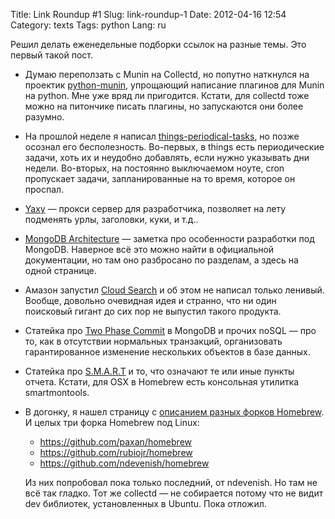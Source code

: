 Title: Link Roundup #1
Slug: link-roundup-1
Date: 2012-04-16 12:54
Category: texts
Tags: python
Lang: ru

Решил делать еженедельные подборки ссылок на разные темы. Это первый такой пост.

* Думаю переползать с Munin на Collectd, но попутно наткнулся на проектик [python-munin](https://github.com/samuel/python-munin), упрощающий написание плагинов для Munin на python. Мне уже вряд ли пригодится. Кстати, для collectd тоже можно на питончике писать плагины, но запускаются они более разумно.
* На прошлой неделе я написал [things-periodical-tasks](https://github.com/svetlyak40wt/things-periodical-tasks), но позже осознал его бесполезность. Во-первых, в things есть периодические задачи, хоть их и неудобно добавлять, если нужно указывать дни недели. Во-вторых, на постоянно выключаемом ноуте, cron пропускает задачи, запланированные на то время, которое он проспал.
* [Yaxy](https://github.com/Kolyaj/Yaxy) — прокси сервер для разработчика, позволяет на лету подменять урлы, заголовки, куки, и т.д..
* [MongoDB Architecture](http://horicky.blogspot.com/2012/04/mongodb-architecture.html) — заметка про особенности разработки под MongoDB. Наверное всё это можно найти в официальной документации, но там оно разбросано по разделам, а здесь на одной странице.
* Амазон запустил [Cloud Search](http://aws.typepad.com/aws/2012/04/amazon-cloudsearch-start-searching-in-one-hour.html) и об этом не написал только ленивый. Вообще, довольно очевидная идея и странно, что ни один поисковый гигант до сих пор не выпустил такого продукта.
* Статейка про [Two Phase Commit](http://cookbook.mongodb.org/patterns/perform-two-phase-commits/) в MongoDB и прочих noSQL — про то, как в отсутствии нормальных транзакций, организовать гарантированное изменение нескольких объектов в базе данных.
* Статейка про [S.M.A.R.T](http://www.ixbt.com/storage/hdd-smart-testing.shtml) и то, что означают те или иные пункты отчета. Кстати, для OSX в Homebrew есть консольная утилитка smartmontools.
* В догонку, я нашел страницу с [описанием разных форков Homebrew](https://github.com/mxcl/homebrew/wiki/Interesting-Branches). И целых три форка Homebrew под Linux:

    * <https://github.com/paxan/homebrew>
    * <https://github.com/rubiojr/homebrew>
    * <https://github.com/ndevenish/homebrew>

    Из них попробовал пока только последний, от ndevenish. Но там не всё так гладко. Тот же collectd — не собирается потому что не видит dev библиотек, установленных в Ubuntu. Пока отложил.
